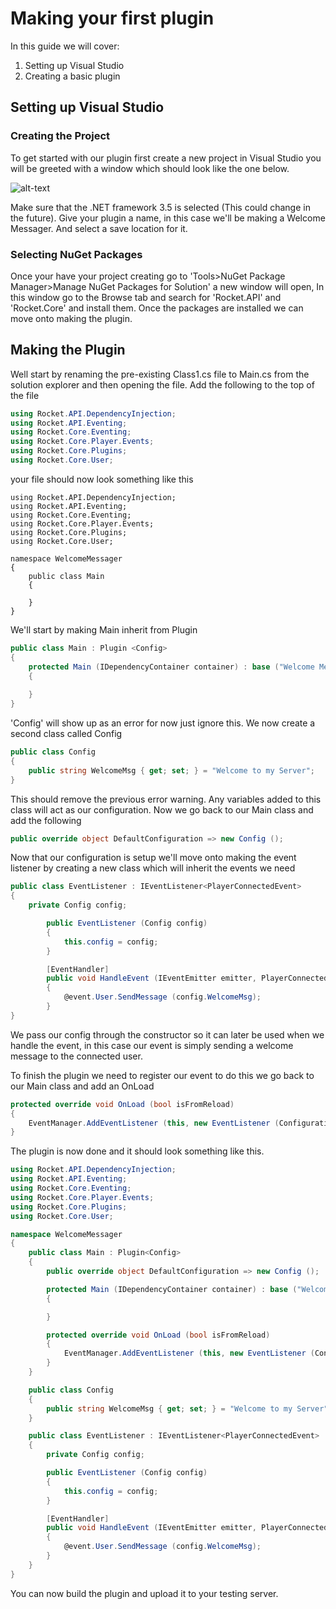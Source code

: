 # Making your first plugin

In this guide we will cover:

1. Setting up Visual Studio
2. Creating a basic plugin

## Setting up Visual Studio
### Creating the Project
To get started with our plugin first create a new project in Visual Studio you will be greeted with a window which should look like the one below.

![alt-text](https://i.imgur.com/QyYj0Ny.png)

Make sure that the .NET framework 3.5 is selected (This could change in the future). Give your plugin a name, in this case we'll be making a Welcome Messager. And select a save location for it.

### Selecting NuGet Packages
Once your have your project creating go to 'Tools>NuGet Package Manager>Manage NuGet Packages for Solution' a new window will open, In this window go to the Browse tab and search for 'Rocket.API' and 'Rocket.Core' and install them. Once the packages are installed we can move onto making the plugin.

## Making the Plugin

Well start by renaming the pre-existing Class1.cs file to Main.cs from the solution explorer and then opening the file. Add the following to the top of the file

```csharp
using Rocket.API.DependencyInjection;
using Rocket.API.Eventing;
using Rocket.Core.Eventing;
using Rocket.Core.Player.Events;
using Rocket.Core.Plugins;
using Rocket.Core.User;
```

your file should now look something like this

```
using Rocket.API.DependencyInjection;
using Rocket.API.Eventing;
using Rocket.Core.Eventing;
using Rocket.Core.Player.Events;
using Rocket.Core.Plugins;
using Rocket.Core.User;

namespace WelcomeMessager
{
	public class Main
	{
	
	}
}
```

We'll start by making Main inherit from Plugin

```csharp
public class Main : Plugin <Config>
{
	protected Main (IDependencyContainer container) : base ("Welcome Messager", container)
	{
		
	}
}
```

'Config' will show up as an error for now just ignore this. We now create a second class called Config

```csharp
public class Config
{
	public string WelcomeMsg { get; set; } = "Welcome to my Server";
}
```

This should remove the previous error warning. Any variables added to this class will act as our configuration. Now we go back to our Main class and add the following

```csharp
public override object DefaultConfiguration => new Config ();
```

Now that our configuration is setup we'll move onto making the event listener by creating a new class which will inherit the events we need

```csharp
public class EventListener : IEventListener<PlayerConnectedEvent>
{
	private Config config;

		public EventListener (Config config)
		{
			this.config = config;
		}

		[EventHandler]
		public void HandleEvent (IEventEmitter emitter, PlayerConnectedEvent @event)
		{
			@event.User.SendMessage (config.WelcomeMsg);
		}
}
```

We pass our config through the constructor so it can later be used when we handle the event, in this case our event is simply sending a welcome message to the connected user.

To finish the plugin we need to register our event to do this we go back to our Main class and add an OnLoad

```csharp
protected override void OnLoad (bool isFromReload)
{
	EventManager.AddEventListener (this, new EventListener (ConfigurationInstance));
}
```

The plugin is now done and it should look something like this.

```csharp
using Rocket.API.DependencyInjection;
using Rocket.API.Eventing;
using Rocket.Core.Eventing;
using Rocket.Core.Player.Events;
using Rocket.Core.Plugins;
using Rocket.Core.User;

namespace WelcomeMessager
{
	public class Main : Plugin<Config>
	{
		public override object DefaultConfiguration => new Config ();

		protected Main (IDependencyContainer container) : base ("Welcome Messager", container)
		{

		}

		protected override void OnLoad (bool isFromReload)
		{
			EventManager.AddEventListener (this, new EventListener (ConfigurationInstance));
		}
	}

	public class Config
	{
		public string WelcomeMsg { get; set; } = "Welcome to my Server";
	}

	public class EventListener : IEventListener<PlayerConnectedEvent>
	{
		private Config config;

		public EventListener (Config config)
		{
			this.config = config;
		}

		[EventHandler]
		public void HandleEvent (IEventEmitter emitter, PlayerConnectedEvent @event)
		{
			@event.User.SendMessage (config.WelcomeMsg);
		}
	}
}
```

You can now build the plugin and upload it to your testing server.
